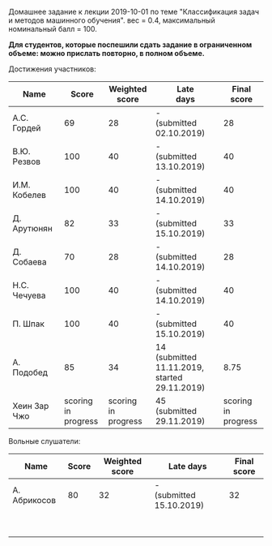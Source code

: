 Домашнее задание к лекции 2019-10-01 по теме "Классификация задач и методов машинного обучения". вес = 0.4, максимальный номинальный балл = 100.





**Для студентов, которые поспешили сдать задание в ограниченном объеме: можно прислать повторно, в полном объеме.**



Достижения участников:

| Name         | Score | Weighted<br>score | Late<br>days                                           | Final<br>score |
| ------------ | ----- | ----------------- | ------------------------------------------------------ | -------------- |
| А.С. Гордей  | 69    | 28                | -<br>(submitted 02.10.2019)                            | 28             |
| В.Ю. Резвов  | 100   | 40                | -<br>(submitted 13.10.2019)                            | 40             |
| И.М. Кобелев | 100   | 40                | -<br>(submitted 14.10.2019)                            | 40             |
| Д. Арутюнян  | 82    | 33                | -<br>(submitted 15.10.2019)                            | 33             |
| Д. Собаева   | 70    | 28                | -<br>(submitted 14.10.2019)                            | 28             |
| Н.С. Чечуева | 100   | 40                | -<br>(submitted 14.10.2019)                            | 40             |
| П. Шпак      | 100   | 40                | -<br>(submitted 15.10.2019)                            | 40             |
| А. Подобед   | 85    | 34                | 14<br/>(submitted 11.11.2019,<br />started 29.11.2019) | 8.75           |
| Хеин Зар Чжо | scoring<br/>in progress | scoring<br/>in progress | 45<br/>(submitted 29.11.2019)  | scoring<br/>in progress |



Вольные слушатели:

| Name         | Score | Weighted score | Late days                    | Final score |
| ------------ | ----- | -------------- | ---------------------------- | ----------- |
| А. Абрикосов | 80    | 32             | -<br/>(submitted 15.10.2019) | 32          |
|              |       |                |                              |             |
|              |       |                |                              |             |
|              |       |                |                              |             |
|              |       |                |                              |             |
|              |       |                |                              |             |
|              |       |                |                              |             |
|              |       |                |                              |             |
|              |       |                |                              |             |